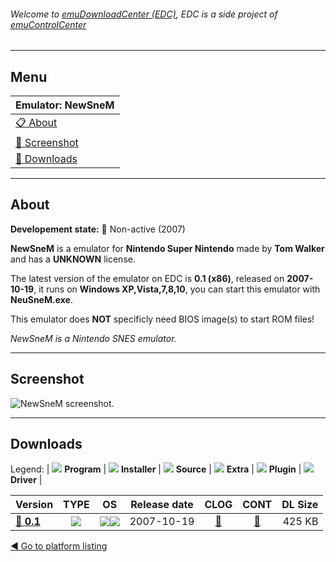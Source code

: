 ###### Welcome to [emuDownloadCenter (EDC)](https://github.com/PhoenixInteractiveNL/emuDownloadCenter/wiki/), EDC is a side project of [emuControlCenter](https://github.com/PhoenixInteractiveNL/emuControlCenter/wiki/)
***
## Menu
| **Emulator: NewSneM** |
|:---------|
| [:clipboard: About](#about) |
| [:sunrise: Screenshot](#screenshot) |
| [:floppy_disk: Downloads](#downloads) |
***
## About
**Developement state:** :red_circle: Non-active (2007)

**NewSneM** is a emulator for **Nintendo Super Nintendo** made by **Tom Walker** and has a **UNKNOWN** license.

The latest version of the emulator on EDC is **0.1 (x86)**, released on **2007-10-19**, it runs on **Windows XP,Vista,7,8,10**, you can start this emulator with **NeuSneM.exe**.

This emulator does **NOT** specificly need BIOS image(s) to start ROM files!

_NewSneM is a Nintendo SNES emulator._
***
## Screenshot
![](https://raw.githubusercontent.com/PhoenixInteractiveNL/emuDownloadCenter/master/hooks/neusnem/emulator_screen_01.jpg "NewSneM screenshot.")
***
## Downloads
Legend:
| ![](https://raw.githubusercontent.com/wiki/PhoenixInteractiveNL/emuDownloadCenter/images_misc/icon_program_24.png) **Program** | 
![](https://raw.githubusercontent.com/wiki/PhoenixInteractiveNL/emuDownloadCenter/images_misc/icon_installer_24.png) **Installer** | 
![](https://raw.githubusercontent.com/wiki/PhoenixInteractiveNL/emuDownloadCenter/images_misc/icon_source_code_24.png) **Source** | 
![](https://raw.githubusercontent.com/wiki/PhoenixInteractiveNL/emuDownloadCenter/images_misc/icon_extra_24.png) **Extra** | 
![](https://raw.githubusercontent.com/wiki/PhoenixInteractiveNL/emuDownloadCenter/images_misc/icon_plugin_24.png) **Plugin** | 
![](https://raw.githubusercontent.com/wiki/PhoenixInteractiveNL/emuDownloadCenter/images_misc/icon_driver_24.png) **Driver** | 
 
| Version | TYPE | OS | Release date | CLOG | CONT | DL Size |
|:--------|:----:|:--:|:------------:|:----:|:----:|--------:|
| [:floppy_disk: **0.1**](https://github.com/PhoenixInteractiveNL/edc-repo0005/raw/master/neusnem/0.1.7z) | ![](https://raw.githubusercontent.com/wiki/PhoenixInteractiveNL/emuDownloadCenter/images_misc/icon_program_24.png) | ![](https://raw.githubusercontent.com/wiki/PhoenixInteractiveNL/emuDownloadCenter/images_misc/logo_windows_24.png)![](https://raw.githubusercontent.com/wiki/PhoenixInteractiveNL/emuDownloadCenter/images_misc/icon_32-bit_24.png) | 2007-10-19 | [:page_facing_up:](https://github.com/PhoenixInteractiveNL/edc-repo0005/blob/master/neusnem/0.1_changelog.txt) | [:mag_right:](https://github.com/PhoenixInteractiveNL/edc-repo0005/blob/master/neusnem/0.1_contents.txt) | 425 KB |

[:arrow_backward: Go to platform listing](https://github.com/PhoenixInteractiveNL/emuDownloadCenter/wiki/EDC-Platform-List)
